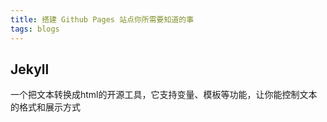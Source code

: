 ```yaml
---
title: 搭建 Github Pages 站点你所需要知道的事
tags: blogs
---
```




## Jekyll

一个把文本转换成html的开源工具，它支持变量、模板等功能，让你能控制文本的格式和展示方式